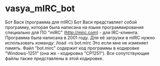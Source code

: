# vasya_mIRC_bot
Бот Вася (программа для mIRC)
Бот Вася представляет собой программу, которая была написана на языке программирования специально для ПО "mIRC" (http://mirc.com) - для IRC-клиента.
Программа была написана в 2001 году. Для её загрузки в mIRC нужно использовать команду:
/load -rs bot.mirc
Это если мне не изменяет память.
Файл "bot.mirc" содержит код программы в кодировке "Windows-1251" (она же - кодировка "CP1251"). Все сопутствующие файлы также представлены в этой кодировке.

